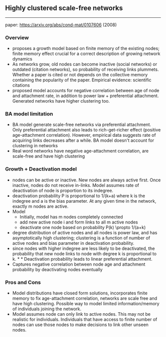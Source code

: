 
## Highly clustered scale-free networks
<hr>

paper: https://arxiv.org/abs/cond-mat/0107606 (2008)

### Overview
* proposes a growth model based on finite memory of the existing nodes; finite memory effect crucial for a correct description of growing network dynamics
* As networks grow, old nodes can become inactive (social networks) or outdated (citation networks), so probability of receiving links plummets. Whether a paper is cited or not depends on the collective memory containing the popularity of the paper. Empirical evidence: scientific citations
* proposed model accounts for negative correlation between age of node and attachment rate, in addition to power law + preferential attachment. Generated networks have higher clustering too.

### BA model limitation
* BA model generate scale-free networks via preferential attachment. Only preferential attachment also leads to rich-get-richer effect (positive age-attachment correlation). However, empirical data suggests rate of acquiring links decreases after a while. BA model doesn't account for clustering in networks
* Real word networks have negative age-attachment correlation, are scale-free and have high clustering

### Growth + Deactivation model
* nodes can be active or inactive. New nodes are always active first. Once inactive, nodes do not receive in-links. Model assumes rate of deactivation of node is proportion to its indegree.
* deactivation probability P is proportional to 1/(k+a) where k is the indegree and a is the bias parameter. At any given time in the network, exactly m nodes are active. 
* Model
    * Initially, model has m nodes completely connected
    * add new active node i and form links to all m active nodes
    * deactivate one node based on probability P(k) \propto 1/(a+k)
* degree distribution of active nodes and all nodes is power law, and has asymptotically high clustering; clustering is a function of number of active nodes and bias parameter in deactivation probability.
* since nodes with higher indegree are less likely to be deactivated, the probability that new node links to node with degree k is proportional to k. * * Deactivation probability leads to linear preferential attachment.
* Captures negative correlation between node age and attachment probability by deactivating nodes eventually

### Pros and Cons
* Model distributions have closed form solutions, incorporates finite memory to fix age-attachment correlation, networks are scale free and have high clustering. Possible way to model limited information/memory of individuals joining the network.
* Model assumes node can only link to active nodes. This may not be realistic for individuals. Individuals that have access to finite number of nodes can use those nodes to make decisions to link other unseen nodes.